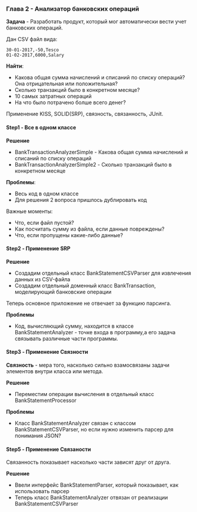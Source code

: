 ### Глава 2 - Анализатор банковских операций

**Задача** - Разработать продукт, который мог автоматически вести учет банковских операций.

Дан CSV файл вида:

```csv
30-01-2017,-50,Tesco
01-02-2017,6000,Salary
```
**Найти**:
* Какова общая сумма начислений и списаний по списку операций? Она отрицательная или положительная?
* Сколько транзакций было в конкретном месяце?
* 10 самых затратных операций
* На что было потрачено болше всего денег?

Применение KISS, SOLID(SRP), связность, связанность, JUnit.

#### Step1 - Все в одном классе
**Решение**
* BankTransactionAnalyzerSimple - Какова общая сумма начислений и списаний по списку операций
* BankTransactionAnalyzerSimple2 - Сколько транзакций было в конкретном месяце

**Проблемы**:
* Весь код в одном классе
* Для решения 2 вопроса пришлось дублировать код

Важные моменты:
* Что, если файл пустой?
* Как посчитать сумму из файла, если данные повреждены?
* Что, если пропущены какие-либо данные?

#### Step2 - Применение SRP
**Решение**
* Создадим отдельный класс BankStatementCSVParser для извлечения данных из CSV-файла
* Создадим отдельный доменный класс BankTransaction, моделирующий банковские операции

Теперь основное приложение не отвечает за функцию парсинга.

**Проблемы**
* Код, вычисляющий сумму, находится в классе BankStatementAnalyzer - точке входа в программу,а его задача связывать различные части программы.

#### Step3 - Применение Связности
**Связность** - мера того, насколько сильно взамосвязаны задачи элементов внутри класса или метода.

**Решение**
* Переместим операции вычисления в отдельный класс BankStatementProcessor

**Проблемы**
* Класс BankStatementAnalyzer связан с классом BankStatementCSVParser, но если нужно изменить парсер для понимания JSON?

#### Step5 - Применение Связаности
Связанность показывает насколько части зависят друг от друга.

**Решение**
* Ввели интерфейс BankStatementParser, который показывает, как использовать парсер
* Теперь класс BankStatementAnalyzer отвязан от реализации BankStatementCSVParser